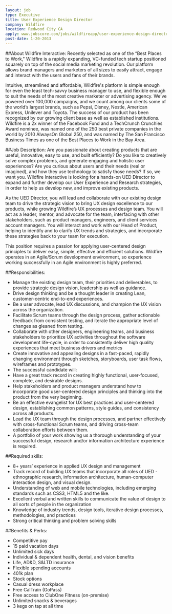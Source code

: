 ```yaml
---
layout: job
type: Executive
title: User Experience Design Director
company: Wildfire
location: Redwood City CA
apply: www.jobscore.com/jobs/wildfireapp/user-experience-design-director/bx64CyO6ar4zgzeJe4bk1X
post-date: 1-20-2013
--- 
```


##About Wildfire Interactive:
Recently selected as one of the “Best Places to Work," Wildfire is a rapidly expanding, VC-funded tech startup positioned squarely on top of the social media marketing revolution. Our platform allows brand managers and marketers of all sizes to easily attract, engage and interact with the users and fans of their brands.

Intuitive, streamlined and affordable, Wildfire's platform is simple enough for even the least tech-savvy business manager to use, and flexible enough to suit the needs of the most creative marketer or advertising agency. We’ve powered over 100,000 campaigns, and we count among our clients some of the world’s largest brands, such as Pepsi, Disney, Nestle, American Express, Unilever and Toyota. The success of our product has been recognized by our growing client base as well as established institutions. Wildfire is a 2x winner of the Facebook Fund and a TechCrunch Crunchies Award nominee, was named one of the 250 best private companies in the world by 2010 AlwaysOn Global 250, and was named by The San Francisco Business Times as one of the Best Places to Work in the Bay Area.
 
##Job Description:
Are you passionate about creating products that are useful, innovative, easy to use, and built efficiently? Do you like to creatively solve complex problems, and generate engaging and holistic user experiences? Are you curious about users and their needs (real or imagined), and how they use technology to satisfy those needs?  If so, we want you.  Wildfire Interactive is looking for a hands-on UED Director to expand and further develop our User Experience and Research strategies, in order to help us develop new, and improve existing products.
 
As the UED Director, you will lead and collaborate with our existing design team to drive the strategic vision to bring UX design excellence to our products, while growing Wildfire’s UX processes and design team.  You will act as a leader, mentor, and advocate for the team, interfacing with other stakeholders, such as product managers, engineers, and client services account managers.  You will interact and work with our Head of Product, helping to identify and to clarify UX trends and strategies, and incorporate these strategies back to your team for execution.  
 
This position requires a passion for applying user-centered design principles to deliver easy, simple, effective and efficient solutions.  Wildfire operates in an Agile/Scrum development environment, so experience working successfully in an Agile environment is highly preferred.
 
##Responsibilities:
* Manage the existing design team, their priorities and deliverables, to provide strategic design vision, leadership as well as guidance.
* Drive design thinking and be a thought leader in creating Lean, customer-centric end-to-end experiences.
* Be a user advocate, lead UX discussions, and champion the UX vision across the organization.
* Facilitate Scrum teams through the design process, gather actionable feedback from consistent testing, and iterate the appropriate level of changes as gleaned from testing.
* Collaborate with other designers, engineering teams, and business stakeholders to prioritize UX activities throughout the software development life-cycle, in order to consistently deliver high quality experiences that meet business drivers and metrics
* Create innovative and appealing designs in a fast-paced, rapidly changing environment through sketches, storyboards, user task flows, wireframes and prototypes.
* The successful candidate will:
* Have a great track record in creating highly functional, user-focused, complete, and desirable designs.
* Help stakeholders and product managers understand how to incorporate good user-centered design principles and thinking into the product from the very beginning.
* Be an effective evangelist for UX best practices and user-centered design, establishing common patterns, style guides, and consistency across all products.
* Lead the UX team through the design processes, and partner effectively with cross-functional Scrum teams, and driving cross-team collaboration efforts between them.
* A portfolio of your work showing us a thorough understanding of your successful design, research and/or information architecture experience is required.
 
##Required skills:
* 8+ years’ experience in applied UX design and management
* Track record of building UX teams that incorporate all roles of UED - ethnographic research, information architecture, human-computer interaction design, and visual design. 
* Understanding of web and mobile technologies, including emerging standards such as CSS3, HTML5 and the like.
* Excellent verbal and written skills to communicate the value of design to all sorts of people in the organization
* Knowledge of industry trends, design tools, iterative design processes, methodologies, and practices
* Strong critical thinking and problem solving skills

##Benefits & Perks: 
* Competitive pay
* 15 paid vacation days
* Unlimited sick days
* Individual & dependent health, dental, and vision benefits
* Life, AD&D, S&LTD insurance
* Flexible spending accounts
* 401k plan
* Stock options
* Casual dress workplace
* Free CalTrain (GoPass)
* Free access to ClubOne Fitness (on-premise)
* Unlimited snacks & beverages
* 3 kegs on tap at all time